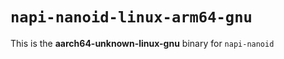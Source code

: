# `napi-nanoid-linux-arm64-gnu`

This is the **aarch64-unknown-linux-gnu** binary for `napi-nanoid`
